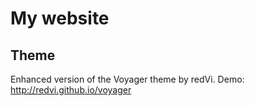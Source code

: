 # My website

## Theme

Enhanced version of the Voyager theme by redVi. Demo: <http://redvi.github.io/voyager>


